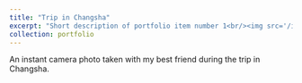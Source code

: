 ```yaml
---
title: "Trip in Changsha"
excerpt: "Short description of portfolio item number 1<br/><img src='/images/instant.png'>"
collection: portfolio
---
```


An instant camera photo taken with my best friend during the trip in Changsha.
